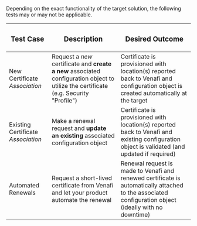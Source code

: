 Depending on the exact functionality of the target solution, the following tests may or may not be applicable.

| <h3>**Test Case**</h3> | <h3>**Description**</h3> | <h3>**Desired Outcome**</h3> |
| --- | --- | --- |
| New Certificate *Association* | Request a *new* certificate and **create a new** associated configuration object to utilize the certificate (e.g. Security "Profile") | Certificate is provisioned with location(s) reported back to Venafi and configuration object is created automatically at the target | 
| Existing Certificate *Association* | Make a renewal request and **update an existing** associated configuration object | Certificate is provisioned with location(s) reported back to Venafi and existing configuration object is validated (and updated if required) | 
| Automated Renewals | Request a short-lived certificate from Venafi and let your product automate the renewal | Renewal request is made to Venafi and renewed certificate is automatically attached to the associated configuration object (ideally with no downtime) |